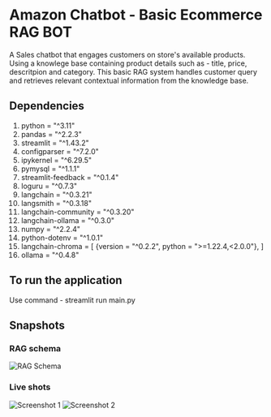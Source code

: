 # Amazon Chatbot - Basic Ecommerce RAG BOT

A Sales chatbot that engages customers on store's available products. Using a knowlege base containing product details such as - title, price, descritpion and category. This basic RAG system handles customer query and retrieves relevant contextual information from the knowledge base.


## Dependencies

1. python = "^3.11"
2. pandas = "^2.2.3"
3. streamlit = "^1.43.2"
4. configparser = "^7.2.0"
4. ipykernel = "^6.29.5"
5. pymysql = "^1.1.1"
6. streamlit-feedback = "^0.1.4"
7. loguru = "^0.7.3"
8. langchain = "^0.3.21"
9. langsmith = "^0.3.18"
10. langchain-community = "^0.3.20"
11. langchain-ollama = "^0.3.0"
12. numpy = "^2.2.4"
13. python-dotenv = "^1.0.1"
14. langchain-chroma = [
    {version = "^0.2.2", python = ">=1.22.4,<2.0.0"},
]
15. ollama = "^0.4.8"


## To run the application
Use command - streamlit run main.py 


## Snapshots
### RAG schema
![RAG Schema](<>)

### Live shots
![Screenshot 1](<Screenshot 2025-05-05 at 3.35.09 PM.png>)
![Screenshot 2](<Screenshot 2025-05-05 at 3.35.23 PM.png>)
